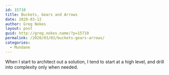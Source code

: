 ```yaml
---
id: 15710
title: Buckets, Gears and Arrows
date: 2020-03-12
author: Greg Nokes
layout: post
guid: http://greg.nokes.name/?p=15710
permalink: /2020/03/03/buckets-gears-arrows/
categories:
  - Mundane
---
```


When I start to architect out a solution, I tend to start at a high level, and drill into complexity only when needed.

<!--more -->
